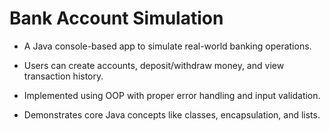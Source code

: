 # Bank Account Simulation

- A Java console-based app to simulate real-world banking operations.

- Users can create accounts, deposit/withdraw money, and view transaction history.

- Implemented using OOP with proper error handling and input validation.

- Demonstrates core Java concepts like classes, encapsulation, and lists.

